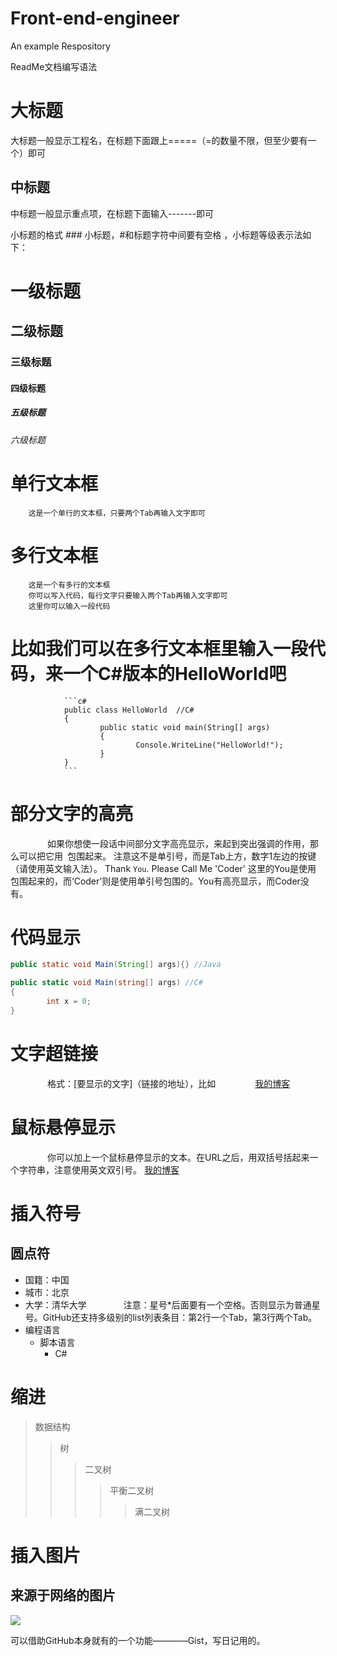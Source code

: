 # Front-end-engineer
An example Respository

ReadMe文档编写语法

大标题
====
大标题一般显示工程名，在标题下面跟上=====（=的数量不限，但至少要有一个）即可

中标题
---------
中标题一般显示重点项，在标题下面输入-------即可

小标题的格式 ### 小标题，#和标题字符中间要有空格 ，小标题等级表示法如下：
# 一级标题
## 二级标题
### 三级标题
#### 四级标题
##### 五级标题
###### 六级标题

# 单行文本框
        这是一个单行的文本框，只要两个Tab再输入文字即可
        
# 多行文本框
        这是一个有多行的文本框
        你可以写入代码，每行文字只要输入两个Tab再输入文字即可
        这里你可以输入一段代码

# 比如我们可以在多行文本框里输入一段代码，来一个C#版本的HelloWorld吧
                ```c#
                public class HelloWorld  //C#
                {
                        public static void main(String[] args)
                        {
                                Console.WriteLine("HelloWorld!");
                        }
                }
                ```

# 部分文字的高亮
                如果你想使一段话中间部分文字高亮显示，来起到突出强调的作用，那么可以把它用` `包围起来。
                注意这不是单引号，而是Tab上方，数字1左边的按键（请使用英文输入法）。
                Thank `You`.  Please Call Me 'Coder' 这里的You是使用` `包围起来的，而‘Coder’则是使用单引号包围的。You有高亮显示，而Coder没有。

# 代码显示
```Java
public static void Main(String[] args){} //Java
```
```C#
public static void Main(string[] args) //C#
{
        int x = 0;
}
```

# 文字超链接
                格式：[要显示的文字]（链接的地址），比如
                [我的博客](http://www.cnblogs.com/lcxBlog/)

# 鼠标悬停显示 
                你可以加上一个鼠标悬停显示的文本。在URL之后，用双括号括起来一个字符串，注意使用英文双引号。
                [我的博客](http://www.cnblogs.com/lcxBlog/ "悬停显示")
    
# 插入符号
## 圆点符
* 国籍：中国
* 城市：北京
* 大学：清华大学
                注意：星号*后面要有一个空格。否则显示为普通星号。GitHub还支持多级别的list列表条目：第2行一个Tab，第3行两个Tab。
* 编程语言
    * 脚本语言
        * C#

# 缩进
> 数据结构
>> 树
>>> 二叉树
>>>> 平衡二叉树
>>>>> 满二叉树

# 插入图片
## 来源于网络的图片
![](http://www.baidu.com/img/dblogo.gif)



可以借助GitHub本身就有的一个功能————Gist，写日记用的。

